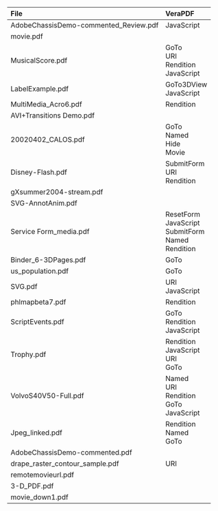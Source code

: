 |File|VeraPDF|
|:--|:--|
|AdobeChassisDemo-commented_Review.pdf|JavaScript|
|movie.pdf||
|MusicalScore.pdf|GoTo<br>URI<br>Rendition<br>JavaScript|
|LabelExample.pdf|GoTo3DView<br>JavaScript|
|MultiMedia_Acro6.pdf|Rendition|
|AVI+Transitions Demo.pdf||
|20020402_CALOS.pdf|GoTo<br>Named<br>Hide<br>Movie|
|Disney-Flash.pdf|SubmitForm<br>URI<br>Rendition|
|gXsummer2004-stream.pdf||
|SVG-AnnotAnim.pdf||
|Service Form_media.pdf|ResetForm<br>JavaScript<br>SubmitForm<br>Named<br>Rendition|
|Binder_6-3DPages.pdf|GoTo|
|us_population.pdf|GoTo|
|SVG.pdf|URI<br>JavaScript|
|phlmapbeta7.pdf|Rendition|
|ScriptEvents.pdf|GoTo<br>Rendition<br>JavaScript|
|Trophy.pdf|Rendition<br>JavaScript<br>URI<br>GoTo|
|VolvoS40V50-Full.pdf|Named<br>URI<br>Rendition<br>GoTo<br>JavaScript|
|Jpeg_linked.pdf|Rendition<br>Named<br>GoTo|
|AdobeChassisDemo-commented.pdf||
|drape_raster_contour_sample.pdf|URI|
|remotemovieurl.pdf||
|3-D_PDF.pdf||
|movie_down1.pdf||
